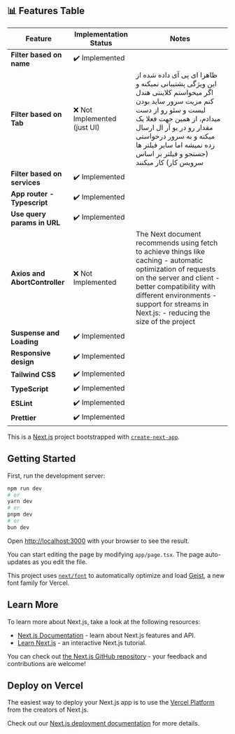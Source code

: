 ## 📊 Features Table

| Feature                        | Implementation Status | Notes |
|--------------------------------|-----------------------|-------|
| **Filter based on name**        | ✔️ Implemented        |  |
| **Filter based on Tab**              | ❌ Not Implemented (just UI)        | ظاهرا ای پی آی داده شده از این ویژگی پشتیبانی نمیکنه و اگر میخواستم کلاینتی هندل کنم مزیت سرور ساید بودن لیست و سئو رو از دست میدادم، از همین جهت فعلا یک مقدار رو در یو آر ال ارسال میکنه و به سرور درخواستی زده نمیشه اما سایر فیلتر ها (جستجو و فیلتر بر اساس سرویس کار) کار میکنند
| **Filter based on services**     |  ✔️ Implemented    |  |
| **App router - Typescript**      | ✔️ Implemented        |  |
| **Use query params in URL**              | ✔️ Implemented        |  |
| **Axios and AbortController**           | ❌ Not Implemented    | The Next document recommends using fetch to achieve things like caching - automatic optimization of requests on the server and client - better compatibility with different environments - support for streams in Next.js: - reducing the size of the project |
| **Suspense and Loading**             | ✔️ Implemented        |  |
| **Responsive design**              | ✔️ Implemented        |  |
| **Tailwind CSS**                   | ✔️ Implemented        |  |
| **TypeScript**                     | ✔️ Implemented        |  |
| **ESLint**                         | ✔️ Implemented        |  |
| **Prettier**                       | ✔️ Implemented        |  |



This is a [Next.js](https://nextjs.org) project bootstrapped with [`create-next-app`](https://nextjs.org/docs/app/api-reference/cli/create-next-app).

## Getting Started

First, run the development server:

```bash
npm run dev
# or
yarn dev
# or
pnpm dev
# or
bun dev
```

Open [http://localhost:3000](http://localhost:3000) with your browser to see the result.

You can start editing the page by modifying `app/page.tsx`. The page auto-updates as you edit the file.

This project uses [`next/font`](https://nextjs.org/docs/app/building-your-application/optimizing/fonts) to automatically optimize and load [Geist](https://vercel.com/font), a new font family for Vercel.

## Learn More

To learn more about Next.js, take a look at the following resources:

- [Next.js Documentation](https://nextjs.org/docs) - learn about Next.js features and API.
- [Learn Next.js](https://nextjs.org/learn) - an interactive Next.js tutorial.

You can check out [the Next.js GitHub repository](https://github.com/vercel/next.js) - your feedback and contributions are welcome!

## Deploy on Vercel

The easiest way to deploy your Next.js app is to use the [Vercel Platform](https://vercel.com/new?utm_medium=default-template&filter=next.js&utm_source=create-next-app&utm_campaign=create-next-app-readme) from the creators of Next.js.

Check out our [Next.js deployment documentation](https://nextjs.org/docs/app/building-your-application/deploying) for more details.
